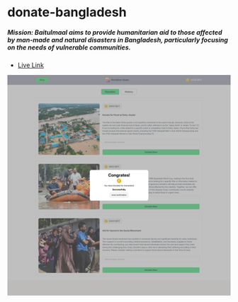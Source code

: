 # donate-bangladesh




##### Mission: Baitulmaal aims to provide humanitarian aid to those affected by man-made and natural disasters in Bangladesh, particularly focusing on the needs of vulnerable communities.




- [Live Link](https://saidee-hasan.github.io/donate-quter/) 


![donate-bangladesh](./assets/fullpagesnap-screenshot-tool__quter-donation%20(2).png)

